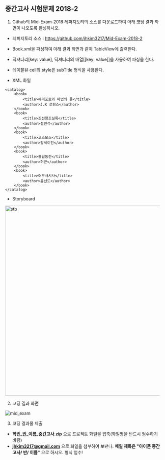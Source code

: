 
<H2> 중간고사 시험문제 2018-2 </H2>

1. Github의 Mid-Exam-2018 레퍼지토리의 소스를 다운로드하여 아래 코딩 결과 화면이 나오도록 완성하시오. 
- 레퍼지토리 소스 : https://github.com/jhkim3217/Mid-Exam-2018-2
- Book.xml을 파싱하여 아래 결과 화면과 같이 TableView에 출력한다.

- 딕셔너리[key: value], 딕셔너리의 배열[[key: value]]을 사용하여 파싱을 한다.

- 테이블뷰 cell의 style은 subTitle 형식을 사용한다.
- XML 화일 
```
<catalog>
    <book>
        <title>해리포트와 마법의 돌</title>
        <author>J.K 로링스</author>
    </book>
    <book>
        <title>조선왕조실록</title>
        <author>설민석</author>
    </book>
    <book>
        <title>코스모스</title>
        <author>칼세이건</author>
    </book>
    <book>
        <title>홍길동전</title>
        <author>허균</author>
    </book>
    <book>
        <title>어부사시사</title>
        <author>윤선도</author>    
    </book>
</catalog>
```
- Storyboard
<img width="616" alt="stb" src="https://user-images.githubusercontent.com/1857075/47429863-8f2d1300-d7d2-11e8-99d8-763c59ea93fc.png">

2. 코딩 결과 화면

![mid_exam](https://user-images.githubusercontent.com/1857075/47420331-21282200-d7b9-11e8-9a16-db2a43d8f3bd.jpg)


3. 코딩 결과물 제출
- **학번_반_이름_중간고사.zip** 으로 프로젝트 화일을 압축(화일명을 반드시 엄수하기 바람)
- **jhkim3217@gmail.com** 으로 화일을 첨부하여 보낸다. **메일 제목은 "아이폰 중간고사/ 반/ 이름"** 으로 하시오. 형식 엄수!


